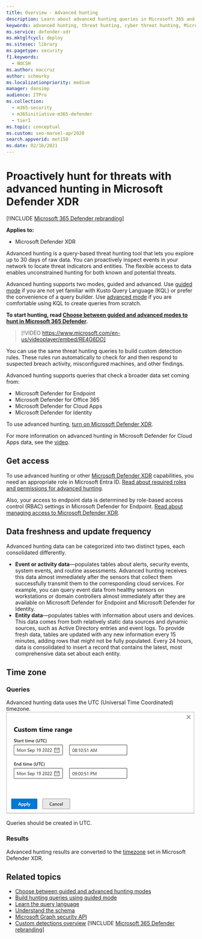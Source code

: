```yaml
---
title: Overview - Advanced hunting
description: Learn about advanced hunting queries in Microsoft 365 and how to use them to proactively find threats and weaknesses in your network
keywords: advanced hunting, threat hunting, cyber threat hunting, Microsoft 365 Defender, microsoft 365, m365, search, query, telemetry, custom detections, schema, kusto
ms.service: defender-xdr
ms.mktglfcycl: deploy
ms.sitesec: library
ms.pagetype: security
f1.keywords: 
  - NOCSH
ms.author: maccruz
author: schmurky
ms.localizationpriority: medium
manager: dansimp
audience: ITPro
ms.collection: 
  - m365-security
  - m365initiative-m365-defender
  - tier1
ms.topic: conceptual
ms.custom: seo-marvel-apr2020
search.appverid: met150
ms.date: 02/16/2021
---
```


# Proactively hunt for threats with advanced hunting in Microsoft Defender XDR

[!INCLUDE [Microsoft 365 Defender rebranding](../includes/microsoft-defender.md)]


**Applies to:**
- Microsoft Defender XDR

Advanced hunting is a query-based threat hunting tool that lets you explore up to 30 days of raw data. You can proactively inspect events in your network to locate threat indicators and entities. The flexible access to data enables unconstrained hunting for both known and potential threats.

Advanced hunting supports two modes, guided and advanced. Use [guided mode](advanced-hunting-query-builder.md) if you are not yet familiar with Kusto Query Language (KQL) or prefer the convenience of a query builder. Use [advanced mode](advanced-hunting-query-language.md) if you are comfortable using KQL to create queries from scratch. 

**To start hunting, read [Choose between guided and advanced modes to hunt in Microsoft 365 Defender](advanced-hunting-modes.md).**

> [!VIDEO https://www.microsoft.com/en-us/videoplayer/embed/RE4G6DO]

You can use the same threat hunting queries to build custom detection rules. These rules run automatically to check for and then respond to suspected breach activity, misconfigured machines, and other findings.

Advanced hunting supports queries that check a broader data set coming from:

- Microsoft Defender for Endpoint
- Microsoft Defender for Office 365
- Microsoft Defender for Cloud Apps
- Microsoft Defender for Identity

To use advanced hunting, [turn on Microsoft Defender XDR](m365d-enable.md).


For more information on advanced hunting in Microsoft Defender for Cloud Apps data, see the [video](https://www.microsoft.com/en-us/videoplayer/embed/RWFISa). 



## Get access
To use advanced hunting or other [Microsoft Defender XDR](microsoft-365-defender.md) capabilities, you need an appropriate role in Microsoft Entra ID. [Read about required roles and permissions for advanced hunting](custom-roles.md).

Also, your access to endpoint data is determined by role-based access control (RBAC) settings in Microsoft Defender for Endpoint. [Read about managing access to Microsoft Defender XDR](m365d-permissions.md).


## Data freshness and update frequency
Advanced hunting data can be categorized into two distinct types, each consolidated differently.

- **Event or activity data**—populates tables about alerts, security events, system events, and routine assessments. Advanced hunting receives this data almost immediately after the sensors that collect them successfully transmit them to the corresponding cloud services. For example, you can query event data from healthy sensors on workstations or domain controllers almost immediately after they are available on Microsoft Defender for Endpoint and Microsoft Defender for Identity.
- **Entity data**—populates tables with information about users and devices. This data comes from both relatively static data sources and dynamic sources, such as Active Directory entries and event logs. To provide fresh data, tables are updated with any new information every 15 minutes, adding rows that might not be fully populated. Every 24 hours, data is consolidated to insert a record that contains the latest, most comprehensive data set about each entity.


## Time zone
### Queries
Advanced hunting data uses the UTC (Universal Time Coordinated) timezone. 
![Screenshot of custom time range.](../../media/custom-time-range.png)

Queries should be created in UTC.

### Results
Advanced hunting results are converted to the [timezone](m365d-time-zone.md) set in Microsoft Defender XDR. 




## Related topics
- [Choose between guided and advanced hunting modes](advanced-hunting-modes.md)
- [Build hunting queries using guided mode](advanced-hunting-query-builder.md)
- [Learn the query language](advanced-hunting-query-language.md)
- [Understand the schema](advanced-hunting-schema-tables.md)
- [Microsoft Graph security API](/graph/api/resources/security-api-overview#advanced-hunting)
- [Custom detections overview](custom-detections-overview.md)
[!INCLUDE [Microsoft 365 Defender rebranding](../../includes/defender-m3d-techcommunity.md)]
